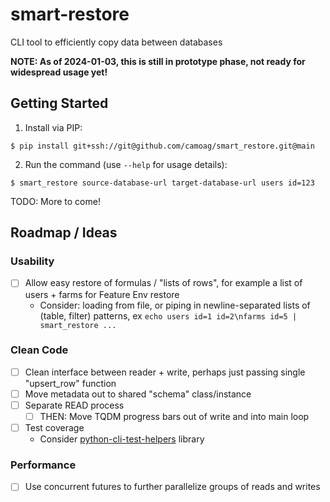 # smart-restore

CLI tool to efficiently copy data between databases

**NOTE: As of 2024-01-03, this is still in prototype phase, not ready for widespread usage yet!**

## Getting Started

1. Install via PIP:
```
$ pip install git+ssh://git@github.com/camoag/smart_restore.git@main
```

2. Run the command (use `--help` for usage details):

```
$ smart_restore source-database-url target-database-url users id=123
```

TODO: More to come!


## Roadmap / Ideas

### Usability

- [ ] Allow easy restore of formulas / "lists of rows", for example a list of users + farms for Feature Env restore
    - Consider: loading from file, or piping in newline-separated lists of (table, filter) patterns, ex `echo users id=1 id=2\nfarms id=5 | smart_restore ...`

### Clean Code
- [ ] Clean interface between reader + write, perhaps just passing single "upsert_row" function
- [ ] Move metadata out to shared "schema" class/instance
- [ ] Separate READ process
    - [ ] THEN: Move TQDM progress bars out of write and into main loop
- [ ] Test coverage
    - Consider [python-cli-test-helpers](https://github.com/painless-software/python-cli-test-helpers) library

### Performance
- [ ] Use concurrent futures to further parallelize groups of reads and writes
